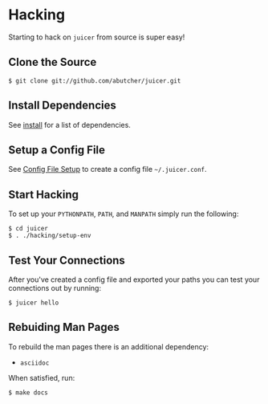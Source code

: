 # Hacking

Starting to hack on `juicer` from source is super easy!

## Clone the Source

    $ git clone git://github.com/abutcher/juicer.git

## Install Dependencies

See [install](install.md) for a list of dependencies.

## Setup a Config File

See [Config File Setup](config.md) to create a config file
`~/.juicer.conf`.

## Start Hacking

To set up your `PYTHONPATH`, `PATH`, and `MANPATH` simply run the following:

    $ cd juicer
    $ . ./hacking/setup-env

## Test Your Connections

After you've created a config file and exported your paths you can
test your connections out by running:

    $ juicer hello

## Rebuiding Man Pages

To rebuild the man pages there is an additional dependency:

* `asciidoc`

When satisfied, run:

    $ make docs
